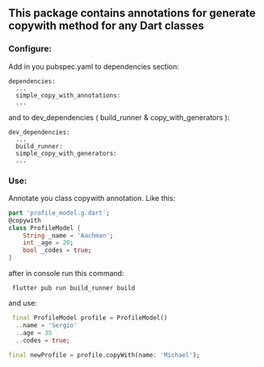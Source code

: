 ## This package contains annotations  for generate copywith method for any Dart classes
### Configure:
Add in you  pubspec.yaml to dependencies section:
```
dependencies:
  ...        
  simple_copy_with_annotations:
  ...        
```   
and to dev_dependencies ( build_runner & copy_with_generators ):
```
dev_dependencies:
  ...
  build_runner:
  simple_copy_with_generators:
  ...
```

### Use:
Annotate you class copywith annotation. Like this:
```dart
part 'profile_model.g.dart';
@copywith
class ProfileModel {
    String _name = 'Aachman';
    int _age = 20;
    bool _codes = true;
}
```
after in console run this command:
```
 flutter pub run build_runner build 
```
and use:
```dart
 final ProfileModel profile = ProfileModel()
  ..name = 'Sergio'
  ..age = 35
  ..codes = true;

final newProfile = profile.copyWith(name: 'Michael');
```